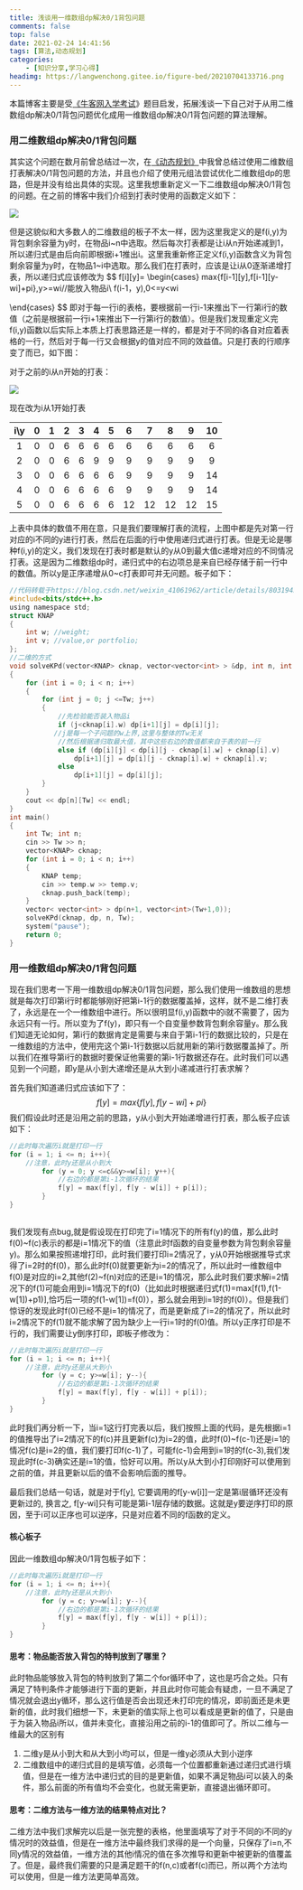 ```yaml
---
title: 浅谈用一维数组dp解决0/1背包问题
comments: false
top: false
date: 2021-02-24 14:41:56
tags: [算法,动态规划]
categories: 
	- [知识分享,学习心得]
headimg: https://langwenchong.gitee.io/figure-bed/20210704133716.png
---
```


本篇博客主要是受[《牛客网入学考试](https://ac.nowcoder.com/acm/problem/14370)》题目启发，拓展浅谈一下自己对于从用二维数组dp解决0/1背包问题优化成用一维数组dp解决0/1背包问题的算法理解。

<!-- more -->

### 用二维数组dp解决0/1背包问题

其实这个问题在数月前曾总结过一次，在[《动态规划》](https://coolchong.cn/2020/11/22/dynamic-programming/)中我曾总结过使用二维数组打表解决0/1背包问题的方法，并且也介绍了使用元组法尝试优化二维数组dp的思路，但是并没有给出具体的实现。这里我想重新定义一下二维数组dp解决0/1背包的问题。在之前的博客中我们介绍到打表时使用的函数定义如下：

![](https://langwenchong.gitee.io/figure-bed/20210224145055.png)

但是这貌似和大多数人的二维数组的板子不太一样，因为这里我定义的是f(i,y)为背包剩余容量为y时，在物品i\~n中选取。然后每次打表都是让i从n开始递减到1，所以递归式是由后向前即根据i+1推出i。这里我重新修正定义f(i,y)函数含义为背包剩余容量为y时，在物品1~i中选取。那么我们在打表时，应该是让i从0逐渐递增打表，所以递归式应该修改为
$$
f[i][y]=
\begin{cases}
max\{f[i-1][y],f[i-1][y-wi]+pi\},y>=wi//能放入物品i\\
f(i-1，y),0<=y<wi

\end{cases}
$$
即对于每一行i的表格，要根据前一行i-1来推出下一行第i行的数值（之前是根据前一行i+1来推出下一行第i行的数值）。但是我们发现重定义完f(i,y)函数以后实际上本质上打表思路还是一样的，都是对于不同的i各自对应着表格的一行，然后对于每一行又会根据y的值对应不同的效益值。只是打表的行顺序变了而已，如下图：

对于之前的i从n开始的打表：

![](https://langwenchong.gitee.io/figure-bed/20210224150139.png)

现在改为i从1开始打表

| i\y  |  0   |  1   |  2   |  3   |  4   |  5   |  6   |  7   |  8   |  9   |  10  |
| :--: | :--: | :--: | :--: | :--: | :--: | :--: | :--: | :--: | :--: | :--: | :--: |
|  1   |  0   |  0   |  6   |  6   |  6   |  6   |  6   |  6   |  6   |  6   |  6   |
|  2   |  0   |  0   |  6   |  6   |  9   |  9   |  9   |  9   |  9   |  9   |  9   |
|  3   |  0   |  0   |  6   |  6   |  6   |  6   |  9   |  9   |  9   |  9   |  14  |
|  4   |  0   |  0   |  6   |  6   |  6   |  6   |  9   |  9   |  9   |  9   |  14  |
|  5   |  0   |  0   |  6   |  6   |  6   |  6   |  12  |  12  |  12  |  12  |  15  |

上表中具体的数值不用在意，只是我们要理解打表的流程，上图中都是先对第一行对应的i不同的y进行打表，然后在后面的行中使用递归式进行打表。但是无论是哪种f(i,y)的定义，我们发现在打表时都是默认的y从0到最大值c递增对应的不同情况打表。这是因为二维数组dp时，递归式中的右边项总是来自已经存储于前一行中的数值。所以y是正序递增从0~c打表即可并无问题。板子如下：

```c
//代码转载于https://blog.csdn.net/weixin_41061962/article/details/80319436，非常感谢
#include<bits/stdc++.h>
using namespace std;
struct KNAP
{
	int w; //weight;
	int v; //value,or portfolio;
};
//二维的方式
void solveKPd(vector<KNAP> cknap, vector<vector<int> > &dp, int n, int Tw)
{
	for (int i = 0; i < n; i++)
	{
		for (int j = 0; j <=Tw; j++)
		{
            //先检验能否装入物品i
			if (j<cknap[i].w) dp[i+1][j] = dp[i][j]; 
           //j是每一个子问题的w上界,这里与整体的Tw无关
            //然后根据递归取最大值，其中这些右边的数值都来自于表的前一行
			else if (dp[i][j] < dp[i][j - cknap[i].w] + cknap[i].v)
				dp[i+1][j] = dp[i][j - cknap[i].w] + cknap[i].v;
			else
				dp[i+1][j] = dp[i][j];
		}
	}
	cout << dp[n][Tw] << endl;
}
int main()
{
	int Tw; int n;
	cin >> Tw >> n;
	vector<KNAP> cknap;
	for (int i = 0; i < n; i++)
	{
		KNAP temp;
		cin >> temp.w >> temp.v;
		cknap.push_back(temp);
	}
	vector< vector<int> > dp(n+1, vector<int>(Tw+1,0));
	solveKPd(cknap, dp, n, Tw);
	system("pause");
	return 0;
}
```

### 用一维数组dp解决0/1背包问题

现在我们思考一下用一维数组dp解决0/1背包问题，那么我们使用一维数组的思想就是每次打印第i行时都能够刚好把第i-1行的数据覆盖掉，这样，就不是二维打表了，永远是在一个一维数组中进行。所以很明显f(i,y)函数中的i就不需要了，因为永远只有一行。所以变为了f(y)，即只有一个自变量参数背包剩余容量y。那么我们知道无论如何，第i行的数据肯定是需要与来自于第i-1行的数据比较的，只是在一维数组的方法中，使用完这个第i-1行数据以后就用新的第i行数据覆盖掉了。所以我们在推导第i行的数据时要保证他需要的第i-1行数据还存在。此时我们可以遇见到一个问题，即y是从小到大递增还是从大到小递减进行打表求解？

首先我们知道递归式应该如下了：
$$
f[y]=max\{f[y], f[y-wi]+pi\}
$$
我们假设此时还是沿用之前的思路，y从小到大开始递增进行打表，那么板子应该如下：

```c
//此时每次遍历i就是打印一行
for (i = 1; i <= n; i++){
    //注意，此时y还是从小到大
        for (y = 0; y <=c&&y>=w[i]; y++){
            //右边的都是第i-1次循环的结果
            f[y] = max(f[y], f[y - w[i]] + p[i]);
        }
}
       
```

我们发现有点bug,就是假设现在打印完了i=1情况下的所有f(y)的值，那么此时f(0)\~f(c)表示的都是i=1情况下的值（注意此时f函数的自变量参数为背包剩余容量y)。那么如果按照递增打印，此时我们要打印i=2情况了，y从0开始根据推导式求得了i=2时的f(0)，那么此时f(0)就要更新为i=2的情况了，所以此时一维数组中f(0)是对应的i=2,其他f(2)~f(n)对应的还是i=1的情况，那么此时我们要求解i=2情况下的f(1)可能会用到i=1情况下的f(0)（比如此时根据递归式f(1)=max[f(1),f(1-w[1])+p1)\],恰巧后一项的f(1-w[1])=f(0)），那么就会用到i=1时的f(0)）。但是我们惊讶的发现此时f(0)已经不是i=1的情况了，而是更新成了i=2的情况了，所以此时i=2情况下的f(1)就不能求解了因为缺少上一行i=1时的f(0)值。所以y正序打印是不行的，我们需要让y倒序打印，即板子修改为：

```c
//此时每次遍历i就是打印一行
for (i = 1; i <= n; i++){
    //注意，此时y还是从大到小
        for (y = c; y>=w[i]; y--){
            //右边的都是第i-1次循环的结果
            f[y] = max(f[y], f[y - w[i]] + p[i]);
        }
}
```

此时我们再分析一下，当i=1这行打完表以后，我们按照上面的代码，是先根据i=1的值推导出了i=2情况下的f(c)并且更新f(c)为i=2的值，此时f(0)~f(c-1)还是i=1的情况f(c)是i=2的值，我们要打印f(c-1)了，可能f(c-1)会用到i=1时的f(c-3),我们发现此时f(c-3)确实还是i=1的值，恰好可以用。所以y从大到小打印刚好可以使用到之前的值，并且更新以后的值不会影响后面的推导。

最后我们总结一句话，就是对于f[y], 它要调用的f[y-w[i]]一定是第i层循环还没有更新过的, 换言之, f[y-wi]只有可能是第i-1层存储的数据。这就是y要逆序打印的原因，至于i可以正序也可以逆序，只是对应着不同的f函数的定义。

#### 核心板子

因此一维数组dp解决0/1背包板子如下：

```c
//此时每次遍历i就是打印一行
for (i = 1; i <= n; i++){
    //注意，此时y还是从大到小
        for (y = c; y>=w[i]; y--){
            //右边的都是第i-1次循环的结果
            f[y] = max(f[y], f[y - w[i]] + p[i]);
        }
}
```

#### 思考：物品能否放入背包的特判放到了哪里？

此时物品能够放入背包的特判放到了第二个for循环中了，这也是巧合之处。只有满足了特判条件才能够进行下面的更新，并且此时你可能会有疑虑，一旦不满足了情况就会退出y循环，那么这行值是否会出现还未打印完的情况，即前面还是未更新的值，此时我们细想一下，未更新的值实际上也可以看成是更新的值了，只是由于为装入物品i所以，值并未变化，直接沿用之前的i-1的值即可了。所以二维与一维最大的区别有

1. 二维y是从小到大和从大到小均可以，但是一维y必须从大到小逆序
2. 二维数组中的递归式目的是填写值，必须每一个位置都重新通过递归式进行填值，但是在一维方法中递归式的目的是更新值，如果不满足物品i可以装入的条件，那么前面的所有值均不会变化，也就无需更新，直接退出循环即可。

#### 思考：二维方法与一维方法的结果特点对比？

二维方法中我们求解完以后是一张完整的表格，他里面填写了对于不同的i不同的y情况时的效益值，但是在一维方法中最终我们求得的是一个向量，只保存了i=n,不同y情况的效益值，一维方法的其他i情况的值在多次推导和更新中被更新的值覆盖了。但是，最终我们需要的只是满足题干的f(n,c)或者f(c)而已，所以两个方法均可以使用，但是一维方法更简单高效。